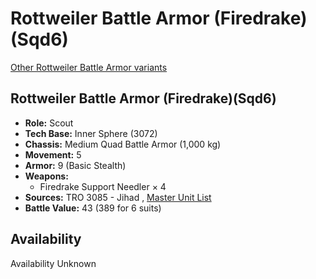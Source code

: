 # Rottweiler Battle Armor (Firedrake)(Sqd6) 

[Other Rottweiler Battle Armor variants](../rottweiler_battle_armor.md) 

## Rottweiler Battle Armor (Firedrake)(Sqd6) 

- **Role:** Scout 
- **Tech Base:** Inner Sphere (3072) 
- **Chassis:** Medium Quad Battle Armor (1,000 kg) 
- **Movement:** 5 
- **Armor:** 9 (Basic Stealth) 
- **Weapons:** 
  - Firedrake Support Needler × 4 
- **Sources:** TRO 3085 - Jihad , [Master Unit List](http://masterunitlist.info/Unit/Details/8945) 
- **Battle Value:** 43 (389 for 6 suits) 

## Availability 

Availability Unknown 

